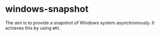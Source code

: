 # windows-snapshot

The aim is to provide a snapshot of Windows system asynchronously. It achieves this by using `WMI`.